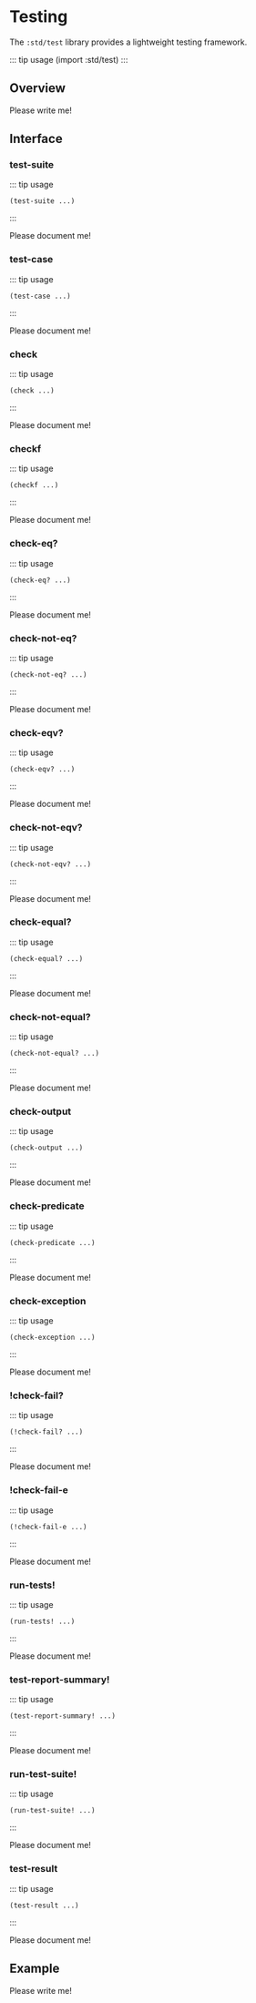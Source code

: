 # Testing

The `:std/test` library provides a lightweight testing framework.

::: tip usage
(import :std/test)
:::

## Overview

Please write me!

## Interface

### test-suite
::: tip usage
```
(test-suite ...)
```
:::

Please document me!

### test-case
::: tip usage
```
(test-case ...)
```
:::

Please document me!

### check
::: tip usage
```
(check ...)
```
:::

Please document me!

### checkf
::: tip usage
```
(checkf ...)
```
:::

Please document me!

### check-eq?
::: tip usage
```
(check-eq? ...)
```
:::

Please document me!

### check-not-eq?
::: tip usage
```
(check-not-eq? ...)
```
:::

Please document me!

### check-eqv?
::: tip usage
```
(check-eqv? ...)
```
:::

Please document me!

### check-not-eqv?
::: tip usage
```
(check-not-eqv? ...)
```
:::

Please document me!

### check-equal?
::: tip usage
```
(check-equal? ...)
```
:::

Please document me!

### check-not-equal?
::: tip usage
```
(check-not-equal? ...)
```
:::

Please document me!

### check-output
::: tip usage
```
(check-output ...)
```
:::

Please document me!

### check-predicate
::: tip usage
```
(check-predicate ...)
```
:::

Please document me!

### check-exception
::: tip usage
```
(check-exception ...)
```
:::

Please document me!

### !check-fail?
::: tip usage
```
(!check-fail? ...)
```
:::

Please document me!

### !check-fail-e
::: tip usage
```
(!check-fail-e ...)
```
:::

Please document me!

### run-tests!
::: tip usage
```
(run-tests! ...)
```
:::

Please document me!

### test-report-summary!
::: tip usage
```
(test-report-summary! ...)
```
:::

Please document me!

### run-test-suite!
::: tip usage
```
(run-test-suite! ...)
```
:::

Please document me!

### test-result
::: tip usage
```
(test-result ...)
```
:::

Please document me!

## Example

Please write me!